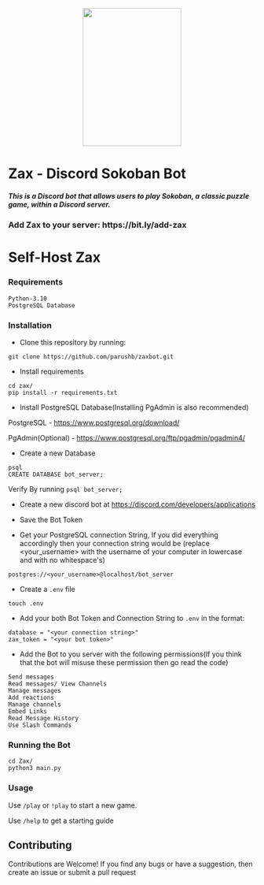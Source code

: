 <div align="center"><img src="https://www.dropbox.com/s/66ugku70qxfhbdy/Screenshot_2023-03-27_at_3.02.13_PM-removebg.png?dl=1"  width="200" height="280"></div>

# Zax - Discord Sokoban Bot

<h5>This is a Discord bot that allows users to play Sokoban, a classic puzzle game, within a Discord server.</h5>
<h3>Add Zax to your server: https://bit.ly/add-zax

# Self-Host Zax


### Requirements

    Python-3.10
    PostgreSQL Database

### Installation
* Clone this repository by running:

 ```commandline
 git clone https://github.com/parushb/zaxbot.git
 ```
* Install requirements

```commandline
cd zax/
pip install -r requirements.txt
 ```
* Install PostgreSQL Database(Installing PgAdmin is also recommended)

PostgreSQL - https://www.postgresql.org/download/

PgAdmin(Optional) - https://www.postgresql.org/ftp/pgadmin/pgadmin4/

* Create a new Database
```commandline
psql
CREATE DATABASE bot_server;
```
Verify By running `psql bot_server;`

* Create a new discord bot at https://discord.com/developers/applications

* Save the Bot Token
* Get your PostgreSQL connection String, If you did everything accordingly then your connection string would be
(replace <your_username> with the username of your computer in lowercase and with no whitespace's)
```shell
postgres://<your_username>@localhost/bot_server
```
* Create a `.env` file
```shell
touch .env
```
* Add your both Bot Token and Connection String to `.env` in the format:
```
database = "<your connection string>"
zax_token = "<your bot token>"
```
* Add the Bot to you server with the following permissions(If you think that the bot will misuse these permission then go read the code)
```text
Send messages
Read messages/ View Channels
Manage messages
Add reactions
Manage channels
Embed Links
Read Message History
Use Slash Commands
```

### Running the Bot
```shell
cd Zax/
python3 main.py
```
### Usage
Use `/play` or `!play` to start a new game.

Use `/help` to get a starting guide

## Contributing
Contributions are Welcome! If you find any bugs or have a suggestion, then create an issue or submit a pull request
